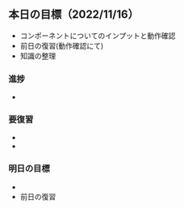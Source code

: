 ## 本日の目標（2022/11/16）
 - コンポーネントについてのインプットと動作確認
 - 前日の復習(動作確認にて)
 - 知識の整理
### 進捗
 - 
### 要復習
 - 
 - 
### 明日の目標
 - 
 - 前日の復習